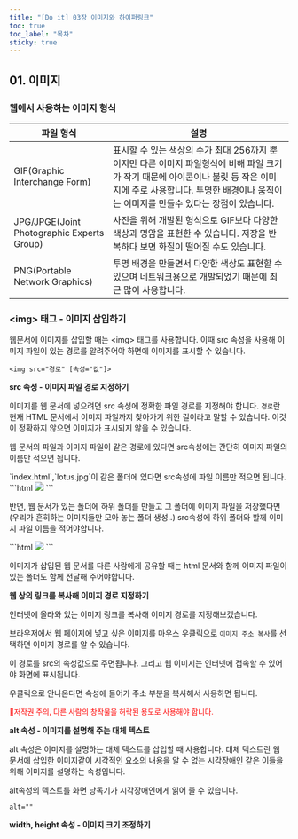 ```yaml
---
title: "[Do it] 03장 이미지와 하이퍼링크"
toc: true
toc_label: "목차"
sticky: true
---
```


## 01. 이미지

### 웹에서 사용하는 이미지 형식



| 파일 형식                                  | 설명                                                         |
| ------------------------------------------ | ------------------------------------------------------------ |
| GIF(Graphic Interchange Form)              | 표시할 수 있는  색상의 수가 최대 256까지 뿐이지만 다른 이미지 파일형식에 비해 파일 크기가 작기 때문에 아이콘이나 불릿 등 작은 이미지에 주로 사용합니다. 투명한 배경이나 움직이는 이미지를 만들수 있다는 장점이 있습니다. |
| JPG/JPGE(Joint Photographic Experts Group) | 사진을 위해 개발된 형식으로 GIF보다 다양한 색상과 명암을 표현한 수 있습니다. 저장을 반복하다 보면 화질이 떨어질 수도 있습니다. |
| PNG(Portable Network Graphics)             | 투명 배경을 만들면서 다양한 색상도 표현할 수 있으며 네트워크용으로 개발되었기 때문에 최근 많이 사용합니다. |

### \<img> 태그 - 이미지 삽입하기

웹문서에 이미지를 삽입할 때는 \<img> 태그를 사용합니다. 이때 src 속성을 사용해 이미지 파일이 있는 경로를 알려주어야 하면에 이미지를 표시할 수 있습니다. 

`<img src="경로" [속성="값"]>`

**src 속성 - 이미지 파일 경로 지정하기**

 이미지를 웹 문서에 넣으려면 src 속성에 정확한 파일 경로를 지정해야 합니다. `경로`란 현재 HTML 문서에서 이미지 파일까지 찾아가기 위한 길이라고 말할 수 있습니다. 이것이 정확하지 않으면 이미지가 표시되지 않을 수 있습니다.

웹 문서의 파일과 이미지 파일이 같은 경로에 있다면 src속성에는 간단히 이미지 파일의 이름만 적으면 됩니다.

<div class="notice--info" markdown="1">
`index.html`,`lotus.jpg`이 같은 폴더에 있다면 src속성에 파일 이름만 적으면 됩니다.
```html
    <img src="lotus.jpg">
```
</div>

반면, 웹 문서가 있는 폴더에 하위 폴더를 만들고 그 폴더에 이미지 파일을 저장했다면(우리가 흔히하는 이미지들만 모아 놓는 폴더 생성..) src속성에 하위 폴더와 할께 이미지 파일 이름을 적어야합니다.

<div class="notice--info" markdown = "1">
```html
    <img src="images/lotus.jpg">
```
</div>    



이미지가 삽입된 웹 문서를 다른 사람에게 공유할 때는 html 문서와 함께 이미지 파일이 있는 폴더도 함께 전달해 주어야합니다. 



**웹 상의 링크를 복사해 이미지 경로 지정하기**

인터넷에 올라와 있는 이미지 링크를 복사해 이미지 경로를 지정해보겠습니다.

브라우저에서 웹 페이지에 넣고 싶은 이미지를 마우스 우클릭으로 `이미지 주소 복사`를 선택하면 이미지 경로를 알 수 있습니다.

이 경로를 src의 속성값으로 주면됩니다. 그리고 웹 이미지는 인터넷에 접속할 수 있어야 화면에 표시됩니다.

우클릭으로 안나온다면 속성에 들어가 주소 부분을 복사해서 사용하면 됩니다.

<font color="red" size="2px">🚨저작권 주의, 다른 사람의 창작물을 허락된 용도로 사용해야 합니다.</font>

**alt 속성 - 이미지를 설명해 주는 대체 텍스트**

alt 속성은 이미지를 설명하는 대체 텍스트를 삽입할 때 사용합니다. 대체 텍스트란 웹 문서에 삽입한 이미지같이 시각적인 요소의 내용을 알 수 없는 시각장애인 같은 이들을 위해 이미지를 설명하는 속성입니다. 

alt속성의 텍스트를 화면 낭독기가 시각장애인에게 읽어 줄 수 있습니다.

`alt=""`





**width, height 속성 - 이미지 크기 조정하기**
